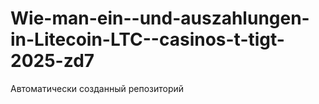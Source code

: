 # Wie-man-ein--und-auszahlungen-in-Litecoin-LTC--casinos-t-tigt-2025-zd7
Автоматически созданный репозиторий
